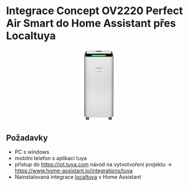# Integrace Concept OV2220 Perfect Air Smart do Home Assistant přes Localtuya

<p align="center">
<img src="img/concept_dehumidifier_ov2220.PNG" alt="Zásuvková lišta Ledvance" width="20%"/>
</p>
  
## Požadavky

  - PC s windows
  - mobilní telefon s aplikací tuya
  - přístup do https://iot.tuya.com návod na vytvotvoření projektu -> https://www.home-assistant.io/integrations/tuya
  - Nainstalovaná integrace <a href="https://github.com/rospogrigio/localtuya/">localtuya</a> v Home Assistant

